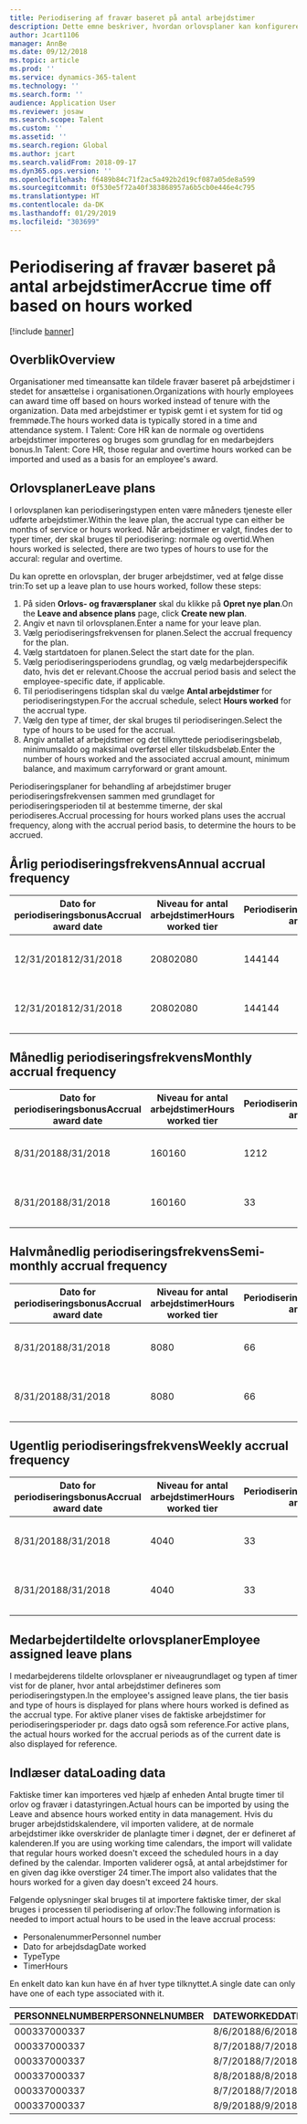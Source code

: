 ```yaml
---
title: Periodisering af fravær baseret på antal arbejdstimer
description: Dette emne beskriver, hvordan orlovsplaner kan konfigureres til at periodisere fravær baseret på timearbejde.
author: Jcart1106
manager: AnnBe
ms.date: 09/12/2018
ms.topic: article
ms.prod: ''
ms.service: dynamics-365-talent
ms.technology: ''
ms.search.form: ''
audience: Application User
ms.reviewer: josaw
ms.search.scope: Talent
ms.custom: ''
ms.assetid: ''
ms.search.region: Global
ms.author: jcart
ms.search.validFrom: 2018-09-17
ms.dyn365.ops.version: ''
ms.openlocfilehash: f6489b84c71f2ac5a492b2d19cf087a05de8a599
ms.sourcegitcommit: 0f530e5f72a40f383868957a6b5cb0e446e4c795
ms.translationtype: HT
ms.contentlocale: da-DK
ms.lasthandoff: 01/29/2019
ms.locfileid: "303699"
---
```

# <a name="accrue-time-off-based-on-hours-worked"></a><span data-ttu-id="50f88-103">Periodisering af fravær baseret på antal arbejdstimer</span><span class="sxs-lookup"><span data-stu-id="50f88-103">Accrue time off based on hours worked</span></span>

[!include [banner](includes/banner.md)]


## <a name="overview"></a><span data-ttu-id="50f88-104">Overblik</span><span class="sxs-lookup"><span data-stu-id="50f88-104">Overview</span></span>

<span data-ttu-id="50f88-105">Organisationer med timeansatte kan tildele fravær baseret på arbejdstimer i stedet for ansættelse i organisationen.</span><span class="sxs-lookup"><span data-stu-id="50f88-105">Organizations with hourly employees can award time off based on hours worked instead of tenure with the organization.</span></span> <span data-ttu-id="50f88-106">Data med arbejdstimer er typisk gemt i et system for tid og fremmøde.</span><span class="sxs-lookup"><span data-stu-id="50f88-106">The hours worked data is typically stored in a time and attendance system.</span></span> <span data-ttu-id="50f88-107">I Talent: Core HR kan de normale og overtidens arbejdstimer importeres og bruges som grundlag for en medarbejders bonus.</span><span class="sxs-lookup"><span data-stu-id="50f88-107">In Talent: Core HR, those regular and overtime hours worked can be imported and used as a basis for an employee's award.</span></span>

## <a name="leave-plans"></a><span data-ttu-id="50f88-108">Orlovsplaner</span><span class="sxs-lookup"><span data-stu-id="50f88-108">Leave plans</span></span>

<span data-ttu-id="50f88-109">I orlovsplanen kan periodiseringstypen enten være måneders tjeneste eller udførte arbejdstimer.</span><span class="sxs-lookup"><span data-stu-id="50f88-109">Within the leave plan, the accrual type can either be months of service or hours worked.</span></span> <span data-ttu-id="50f88-110">Når arbejdstimer er valgt, findes der to typer timer, der skal bruges til periodisering: normale og overtid.</span><span class="sxs-lookup"><span data-stu-id="50f88-110">When hours worked is selected, there are two types of hours to use for the accural: regular and overtime.</span></span>

<span data-ttu-id="50f88-111">Du kan oprette en orlovsplan, der bruger arbejdstimer, ved at følge disse trin:</span><span class="sxs-lookup"><span data-stu-id="50f88-111">To set up a leave plan to use hours worked, follow these steps:</span></span>

1. <span data-ttu-id="50f88-112">På siden **Orlovs- og fraværsplaner** skal du klikke på **Opret nye plan**.</span><span class="sxs-lookup"><span data-stu-id="50f88-112">On the **Leave and absence plans** page, click **Create new plan**.</span></span>
2. <span data-ttu-id="50f88-113">Angiv et navn til orlovsplanen.</span><span class="sxs-lookup"><span data-stu-id="50f88-113">Enter a name for your leave plan.</span></span>
3. <span data-ttu-id="50f88-114">Vælg periodiseringsfrekvensen for planen.</span><span class="sxs-lookup"><span data-stu-id="50f88-114">Select the accrual frequency for the plan.</span></span>
5. <span data-ttu-id="50f88-115">Vælg startdatoen for planen.</span><span class="sxs-lookup"><span data-stu-id="50f88-115">Select the start date for the plan.</span></span>
6. <span data-ttu-id="50f88-116">Vælg periodiseringsperiodens grundlag, og vælg medarbejderspecifik dato, hvis det er relevant.</span><span class="sxs-lookup"><span data-stu-id="50f88-116">Choose the accrual period basis and select the employee-specific date, if applicable.</span></span>
7. <span data-ttu-id="50f88-117">Til periodiseringens tidsplan skal du vælge **Antal arbejdstimer** for periodiseringstypen.</span><span class="sxs-lookup"><span data-stu-id="50f88-117">For the accrual schedule, select **Hours worked** for the accrual type.</span></span>
8. <span data-ttu-id="50f88-118">Vælg den type af timer, der skal bruges til periodiseringen.</span><span class="sxs-lookup"><span data-stu-id="50f88-118">Select the type of hours to be used for the accrual.</span></span>
9. <span data-ttu-id="50f88-119">Angiv antallet af arbejdstimer og det tilknyttede periodiseringsbeløb, minimumsaldo og maksimal overførsel eller tilskudsbeløb.</span><span class="sxs-lookup"><span data-stu-id="50f88-119">Enter the number of hours worked and the associated accrual amount, minimum balance, and maximum carryforward or grant amount.</span></span>

<span data-ttu-id="50f88-120">Periodiseringsplaner for behandling af arbejdstimer bruger periodiseringsfrekvensen sammen med grundlaget for periodiseringsperioden til at bestemme timerne, der skal periodiseres.</span><span class="sxs-lookup"><span data-stu-id="50f88-120">Accrual processing for hours worked plans uses the accrual frequency, along with the accrual period basis, to determine the hours to be accrued.</span></span>

## <a name="annual-accrual-frequency"></a><span data-ttu-id="50f88-121">Årlig periodiseringsfrekvens</span><span class="sxs-lookup"><span data-stu-id="50f88-121">Annual accrual frequency</span></span>

| <span data-ttu-id="50f88-122">Dato for periodiseringsbonus</span><span class="sxs-lookup"><span data-stu-id="50f88-122">Accrual award date</span></span>    | <span data-ttu-id="50f88-123">Niveau for antal arbejdstimer</span><span class="sxs-lookup"><span data-stu-id="50f88-123">Hours worked tier</span></span>    | <span data-ttu-id="50f88-124">Periodiseringsbeløb</span><span class="sxs-lookup"><span data-stu-id="50f88-124">Accrual amount</span></span>        | <span data-ttu-id="50f88-125">Datoer for antal arbejdstimer</span><span class="sxs-lookup"><span data-stu-id="50f88-125">Hours worked dates</span></span>   | <span data-ttu-id="50f88-126">Faktiske antal arbejdstimer</span><span class="sxs-lookup"><span data-stu-id="50f88-126">Hours worked actuals</span></span>| <span data-ttu-id="50f88-127">Bonus</span><span class="sxs-lookup"><span data-stu-id="50f88-127">Award</span></span>               |
| --------------------- | -------------------- | --------------------- | -------------------- |-------------------- |-------------------- |
| <span data-ttu-id="50f88-128">12/31/2018</span><span class="sxs-lookup"><span data-stu-id="50f88-128">12/31/2018</span></span>            | <span data-ttu-id="50f88-129">2080</span><span class="sxs-lookup"><span data-stu-id="50f88-129">2080</span></span>                 | <span data-ttu-id="50f88-130">144</span><span class="sxs-lookup"><span data-stu-id="50f88-130">144</span></span>                   | <span data-ttu-id="50f88-131">01-01-2018 til 31-12-2018</span><span class="sxs-lookup"><span data-stu-id="50f88-131">1/1/2018-12/31/2018</span></span>  | <span data-ttu-id="50f88-132">2085</span><span class="sxs-lookup"><span data-stu-id="50f88-132">2085</span></span>                | <span data-ttu-id="50f88-133">144</span><span class="sxs-lookup"><span data-stu-id="50f88-133">144</span></span>                 |        
| <span data-ttu-id="50f88-134">12/31/2018</span><span class="sxs-lookup"><span data-stu-id="50f88-134">12/31/2018</span></span>            | <span data-ttu-id="50f88-135">2080</span><span class="sxs-lookup"><span data-stu-id="50f88-135">2080</span></span>                 | <span data-ttu-id="50f88-136">144</span><span class="sxs-lookup"><span data-stu-id="50f88-136">144</span></span>                   | <span data-ttu-id="50f88-137">01-01-2018 til 31-12-2018</span><span class="sxs-lookup"><span data-stu-id="50f88-137">1/1/2018-12/31/2018</span></span>  | <span data-ttu-id="50f88-138">2000</span><span class="sxs-lookup"><span data-stu-id="50f88-138">2000</span></span>                | <span data-ttu-id="50f88-139">0</span><span class="sxs-lookup"><span data-stu-id="50f88-139">0</span></span>                 |


## <a name="monthly-accrual-frequency"></a><span data-ttu-id="50f88-140">Månedlig periodiseringsfrekvens</span><span class="sxs-lookup"><span data-stu-id="50f88-140">Monthly accrual frequency</span></span>

| <span data-ttu-id="50f88-141">Dato for periodiseringsbonus</span><span class="sxs-lookup"><span data-stu-id="50f88-141">Accrual award date</span></span>    | <span data-ttu-id="50f88-142">Niveau for antal arbejdstimer</span><span class="sxs-lookup"><span data-stu-id="50f88-142">Hours worked tier</span></span>    | <span data-ttu-id="50f88-143">Periodiseringsbeløb</span><span class="sxs-lookup"><span data-stu-id="50f88-143">Accrual amount</span></span>        | <span data-ttu-id="50f88-144">Datoer for antal arbejdstimer</span><span class="sxs-lookup"><span data-stu-id="50f88-144">Hours worked dates</span></span>   | <span data-ttu-id="50f88-145">Faktiske antal arbejdstimer</span><span class="sxs-lookup"><span data-stu-id="50f88-145">Hours worked actuals</span></span>| <span data-ttu-id="50f88-146">Bonus</span><span class="sxs-lookup"><span data-stu-id="50f88-146">Award</span></span>               |
| --------------------- | -------------------- | --------------------- | -------------------- |-------------------- |-------------------- |
| <span data-ttu-id="50f88-147">8/31/2018</span><span class="sxs-lookup"><span data-stu-id="50f88-147">8/31/2018</span></span>             | <span data-ttu-id="50f88-148">160</span><span class="sxs-lookup"><span data-stu-id="50f88-148">160</span></span>                  | <span data-ttu-id="50f88-149">12</span><span class="sxs-lookup"><span data-stu-id="50f88-149">12</span></span>                    | <span data-ttu-id="50f88-150">01-08-2018 til 31-08-2018</span><span class="sxs-lookup"><span data-stu-id="50f88-150">8/1/2018-8/31/2018</span></span>   | <span data-ttu-id="50f88-151">184</span><span class="sxs-lookup"><span data-stu-id="50f88-151">184</span></span>                 | <span data-ttu-id="50f88-152">12</span><span class="sxs-lookup"><span data-stu-id="50f88-152">12</span></span>                  |        
| <span data-ttu-id="50f88-153">8/31/2018</span><span class="sxs-lookup"><span data-stu-id="50f88-153">8/31/2018</span></span>             | <span data-ttu-id="50f88-154">160</span><span class="sxs-lookup"><span data-stu-id="50f88-154">160</span></span>                  | <span data-ttu-id="50f88-155">3</span><span class="sxs-lookup"><span data-stu-id="50f88-155">3</span></span>                     | <span data-ttu-id="50f88-156">01-08-2018 til 31-08-2018</span><span class="sxs-lookup"><span data-stu-id="50f88-156">8/1/2018-8/31/2018</span></span>   | <span data-ttu-id="50f88-157">184</span><span class="sxs-lookup"><span data-stu-id="50f88-157">184</span></span>                 | <span data-ttu-id="50f88-158">3</span><span class="sxs-lookup"><span data-stu-id="50f88-158">3</span></span>                   |

## <a name="semi-monthly-accrual-frequency"></a><span data-ttu-id="50f88-159">Halvmånedlig periodiseringsfrekvens</span><span class="sxs-lookup"><span data-stu-id="50f88-159">Semi-monthly accrual frequency</span></span>

| <span data-ttu-id="50f88-160">Dato for periodiseringsbonus</span><span class="sxs-lookup"><span data-stu-id="50f88-160">Accrual award date</span></span>    | <span data-ttu-id="50f88-161">Niveau for antal arbejdstimer</span><span class="sxs-lookup"><span data-stu-id="50f88-161">Hours worked tier</span></span>    | <span data-ttu-id="50f88-162">Periodiseringsbeløb</span><span class="sxs-lookup"><span data-stu-id="50f88-162">Accrual amount</span></span>        | <span data-ttu-id="50f88-163">Datoer for antal arbejdstimer</span><span class="sxs-lookup"><span data-stu-id="50f88-163">Hours worked dates</span></span>   | <span data-ttu-id="50f88-164">Faktiske antal arbejdstimer</span><span class="sxs-lookup"><span data-stu-id="50f88-164">Hours worked actuals</span></span>| <span data-ttu-id="50f88-165">Bonus</span><span class="sxs-lookup"><span data-stu-id="50f88-165">Award</span></span>               |
| --------------------- | -------------------- | --------------------- | -------------------- |-------------------- |-------------------- |
| <span data-ttu-id="50f88-166">8/31/2018</span><span class="sxs-lookup"><span data-stu-id="50f88-166">8/31/2018</span></span>             | <span data-ttu-id="50f88-167">80</span><span class="sxs-lookup"><span data-stu-id="50f88-167">80</span></span>                   | <span data-ttu-id="50f88-168">6</span><span class="sxs-lookup"><span data-stu-id="50f88-168">6</span></span>                     | <span data-ttu-id="50f88-169">16-08-2018 til 31-08-2018</span><span class="sxs-lookup"><span data-stu-id="50f88-169">8/16/2018-8/31/2018</span></span>  | <span data-ttu-id="50f88-170">81</span><span class="sxs-lookup"><span data-stu-id="50f88-170">81</span></span>                  | <span data-ttu-id="50f88-171">6</span><span class="sxs-lookup"><span data-stu-id="50f88-171">6</span></span>                  |        
| <span data-ttu-id="50f88-172">8/31/2018</span><span class="sxs-lookup"><span data-stu-id="50f88-172">8/31/2018</span></span>             | <span data-ttu-id="50f88-173">80</span><span class="sxs-lookup"><span data-stu-id="50f88-173">80</span></span>                   | <span data-ttu-id="50f88-174">6</span><span class="sxs-lookup"><span data-stu-id="50f88-174">6</span></span>                     | <span data-ttu-id="50f88-175">16-08-2018 til 31-08-2018</span><span class="sxs-lookup"><span data-stu-id="50f88-175">8/16/2018-8/31/2018</span></span>  | <span data-ttu-id="50f88-176">75</span><span class="sxs-lookup"><span data-stu-id="50f88-176">75</span></span>                  | <span data-ttu-id="50f88-177">0</span><span class="sxs-lookup"><span data-stu-id="50f88-177">0</span></span>                   |

## <a name="weekly-accrual-frequency"></a><span data-ttu-id="50f88-178">Ugentlig periodiseringsfrekvens</span><span class="sxs-lookup"><span data-stu-id="50f88-178">Weekly accrual frequency</span></span>

| <span data-ttu-id="50f88-179">Dato for periodiseringsbonus</span><span class="sxs-lookup"><span data-stu-id="50f88-179">Accrual award date</span></span>    | <span data-ttu-id="50f88-180">Niveau for antal arbejdstimer</span><span class="sxs-lookup"><span data-stu-id="50f88-180">Hours worked tier</span></span>    | <span data-ttu-id="50f88-181">Periodiseringsbeløb</span><span class="sxs-lookup"><span data-stu-id="50f88-181">Accrual amount</span></span>        | <span data-ttu-id="50f88-182">Datoer for antal arbejdstimer</span><span class="sxs-lookup"><span data-stu-id="50f88-182">Hours worked dates</span></span>   | <span data-ttu-id="50f88-183">Faktiske antal arbejdstimer</span><span class="sxs-lookup"><span data-stu-id="50f88-183">Hours worked actuals</span></span>| <span data-ttu-id="50f88-184">Bonus</span><span class="sxs-lookup"><span data-stu-id="50f88-184">Award</span></span>               |
| --------------------- | -------------------- | --------------------- | -------------------- |-------------------- |-------------------- |
| <span data-ttu-id="50f88-185">8/31/2018</span><span class="sxs-lookup"><span data-stu-id="50f88-185">8/31/2018</span></span>             | <span data-ttu-id="50f88-186">40</span><span class="sxs-lookup"><span data-stu-id="50f88-186">40</span></span>                   | <span data-ttu-id="50f88-187">3</span><span class="sxs-lookup"><span data-stu-id="50f88-187">3</span></span>                     | <span data-ttu-id="50f88-188">27-08-2018 til 31-08-2018</span><span class="sxs-lookup"><span data-stu-id="50f88-188">8/27/2018-8/31/2018</span></span>  | <span data-ttu-id="50f88-189">42</span><span class="sxs-lookup"><span data-stu-id="50f88-189">42</span></span>                  | <span data-ttu-id="50f88-190">3</span><span class="sxs-lookup"><span data-stu-id="50f88-190">3</span></span>                  |        
| <span data-ttu-id="50f88-191">8/31/2018</span><span class="sxs-lookup"><span data-stu-id="50f88-191">8/31/2018</span></span>             | <span data-ttu-id="50f88-192">40</span><span class="sxs-lookup"><span data-stu-id="50f88-192">40</span></span>                   | <span data-ttu-id="50f88-193">3</span><span class="sxs-lookup"><span data-stu-id="50f88-193">3</span></span>                     | <span data-ttu-id="50f88-194">27-08-2018 til 31-08-2018</span><span class="sxs-lookup"><span data-stu-id="50f88-194">8/27/2018-8/31/2018</span></span>  | <span data-ttu-id="50f88-195">35</span><span class="sxs-lookup"><span data-stu-id="50f88-195">35</span></span>                  | <span data-ttu-id="50f88-196">0</span><span class="sxs-lookup"><span data-stu-id="50f88-196">0</span></span>                   |

## <a name="employee-assigned-leave-plans"></a><span data-ttu-id="50f88-197">Medarbejdertildelte orlovsplaner</span><span class="sxs-lookup"><span data-stu-id="50f88-197">Employee assigned leave plans</span></span>

<span data-ttu-id="50f88-198">I medarbejderens tildelte orlovsplaner er niveaugrundlaget og typen af timer vist for de planer, hvor antal arbejdstimer defineres som periodiseringstypen.</span><span class="sxs-lookup"><span data-stu-id="50f88-198">In the employee's assigned leave plans, the tier basis and type of hours is displayed for plans where hours worked is defined as the accrual type.</span></span> <span data-ttu-id="50f88-199">For aktive planer vises de faktiske arbejdstimer for periodiseringsperioder pr. dags dato også som reference.</span><span class="sxs-lookup"><span data-stu-id="50f88-199">For active plans, the actual hours worked for the accrual periods as of the current date is also displayed for reference.</span></span> 

## <a name="loading-data"></a><span data-ttu-id="50f88-200">Indlæser data</span><span class="sxs-lookup"><span data-stu-id="50f88-200">Loading data</span></span>

<span data-ttu-id="50f88-201">Faktiske timer kan importeres ved hjælp af enheden Antal brugte timer til orlov og fravær i datastyringen.</span><span class="sxs-lookup"><span data-stu-id="50f88-201">Actual hours can be imported by using the Leave and absence hours worked entity in data management.</span></span> <span data-ttu-id="50f88-202">Hvis du bruger arbejdstidskalendere, vil importen validere, at de normale arbejdstimer ikke overskrider de planlagte timer i døgnet, der er defineret af kalenderen.</span><span class="sxs-lookup"><span data-stu-id="50f88-202">If you are using working time calendars, the import will validate that regular hours worked doesn't exceed the scheduled hours in a day defined by the calendar.</span></span> <span data-ttu-id="50f88-203">Importen validerer også, at antal arbejdstimer for en given dag ikke overstiger 24 timer.</span><span class="sxs-lookup"><span data-stu-id="50f88-203">The import also validates that the hours worked for a given day doesn't exceed 24 hours.</span></span> 

<span data-ttu-id="50f88-204">Følgende oplysninger skal bruges til at importere faktiske timer, der skal bruges i processen til periodisering af orlov:</span><span class="sxs-lookup"><span data-stu-id="50f88-204">The following information is needed to import actual hours to be used in the leave accrual process:</span></span>

+ <span data-ttu-id="50f88-205">Personalenummer</span><span class="sxs-lookup"><span data-stu-id="50f88-205">Personnel number</span></span> 
+ <span data-ttu-id="50f88-206">Dato for arbejdsdag</span><span class="sxs-lookup"><span data-stu-id="50f88-206">Date worked</span></span>
+ <span data-ttu-id="50f88-207">Type</span><span class="sxs-lookup"><span data-stu-id="50f88-207">Type</span></span>
+ <span data-ttu-id="50f88-208">Timer</span><span class="sxs-lookup"><span data-stu-id="50f88-208">Hours</span></span>

<span data-ttu-id="50f88-209">En enkelt dato kan kun have én af hver type tilknyttet.</span><span class="sxs-lookup"><span data-stu-id="50f88-209">A single date can only have one of each type associated with it.</span></span>

| <span data-ttu-id="50f88-210">PERSONNELNUMBER</span><span class="sxs-lookup"><span data-stu-id="50f88-210">PERSONNELNUMBER</span></span>       | <span data-ttu-id="50f88-211">DATEWORKED</span><span class="sxs-lookup"><span data-stu-id="50f88-211">DATEWORKED</span></span>           | <span data-ttu-id="50f88-212">TYPE</span><span class="sxs-lookup"><span data-stu-id="50f88-212">TYPE</span></span>                  | <span data-ttu-id="50f88-213">HOURS</span><span class="sxs-lookup"><span data-stu-id="50f88-213">HOURS</span></span>                |
| --------------------- | -------------------- | --------------------- | -------------------- |
| <span data-ttu-id="50f88-214">000337</span><span class="sxs-lookup"><span data-stu-id="50f88-214">000337</span></span>                | <span data-ttu-id="50f88-215">8/6/2018</span><span class="sxs-lookup"><span data-stu-id="50f88-215">8/6/2018</span></span>             | <span data-ttu-id="50f88-216">Regulær</span><span class="sxs-lookup"><span data-stu-id="50f88-216">Regular</span></span>               | <span data-ttu-id="50f88-217">8</span><span class="sxs-lookup"><span data-stu-id="50f88-217">8</span></span>                    |       
| <span data-ttu-id="50f88-218">000337</span><span class="sxs-lookup"><span data-stu-id="50f88-218">000337</span></span>                | <span data-ttu-id="50f88-219">8/7/2018</span><span class="sxs-lookup"><span data-stu-id="50f88-219">8/7/2018</span></span>             | <span data-ttu-id="50f88-220">Regulær</span><span class="sxs-lookup"><span data-stu-id="50f88-220">Regular</span></span>               | <span data-ttu-id="50f88-221">8</span><span class="sxs-lookup"><span data-stu-id="50f88-221">8</span></span>                    |
| <span data-ttu-id="50f88-222">000337</span><span class="sxs-lookup"><span data-stu-id="50f88-222">000337</span></span>                | <span data-ttu-id="50f88-223">8/7/2018</span><span class="sxs-lookup"><span data-stu-id="50f88-223">8/7/2018</span></span>             | <span data-ttu-id="50f88-224">Overtid</span><span class="sxs-lookup"><span data-stu-id="50f88-224">Overtime</span></span>              | <span data-ttu-id="50f88-225">3</span><span class="sxs-lookup"><span data-stu-id="50f88-225">3</span></span>                    |
| <span data-ttu-id="50f88-226">000337</span><span class="sxs-lookup"><span data-stu-id="50f88-226">000337</span></span>                | <span data-ttu-id="50f88-227">8/8/2018</span><span class="sxs-lookup"><span data-stu-id="50f88-227">8/8/2018</span></span>             | <span data-ttu-id="50f88-228">Regulær</span><span class="sxs-lookup"><span data-stu-id="50f88-228">Regular</span></span>               | <span data-ttu-id="50f88-229">8</span><span class="sxs-lookup"><span data-stu-id="50f88-229">8</span></span>                    |
| <span data-ttu-id="50f88-230">000337</span><span class="sxs-lookup"><span data-stu-id="50f88-230">000337</span></span>                | <span data-ttu-id="50f88-231">8/7/2018</span><span class="sxs-lookup"><span data-stu-id="50f88-231">8/7/2018</span></span>             | <span data-ttu-id="50f88-232">Regulær</span><span class="sxs-lookup"><span data-stu-id="50f88-232">Regular</span></span>               | <span data-ttu-id="50f88-233">8</span><span class="sxs-lookup"><span data-stu-id="50f88-233">8</span></span>                    |
| <span data-ttu-id="50f88-234">000337</span><span class="sxs-lookup"><span data-stu-id="50f88-234">000337</span></span>                | <span data-ttu-id="50f88-235">8/9/2018</span><span class="sxs-lookup"><span data-stu-id="50f88-235">8/9/2018</span></span>             | <span data-ttu-id="50f88-236">Regulær</span><span class="sxs-lookup"><span data-stu-id="50f88-236">Regular</span></span>               | <span data-ttu-id="50f88-237">8</span><span class="sxs-lookup"><span data-stu-id="50f88-237">8</span></span>                    |
